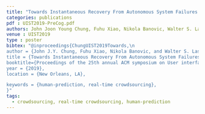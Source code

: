 ```yaml
---
title: "Towards Instantaneous Recovery From Autonomous System Failures via Predictive Crowdsourcing"
categories: publications
pdf : UIST2019-PreCog.pdf
authors: John Joon Young Chung, Fuhu Xiao, Nikola Banovic, Walter S. Lasecki
venue : UIST2019
type : poster
bibtex: "@inproceedings{ChungUIST2019Towards,\n
author = {John J.Y. Chung, Fuhu Xiao, Nikola Banovic, and Walter S. Lasecki},
title = {Towards Instantaneous Recovery From Autonomous System Failures via Predictive Crowdsourcing},
booktitle={Proceedings of the 25th annual ACM symposium on User interface software and technology},
year = {2019},
location = {New Orleans, LA},

keywords = {human-prediction, real-time crowdsourcing},
}" 
tags:
  - crowdsourcing, real-time crowdsourcing, human-prediction
---
```

